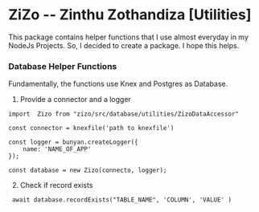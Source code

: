 # ZiZo -- Zinthu Zothandiza [Utilities]

This package contains helper functions that I use almost everyday in my NodeJs Projects. So, I decided to create a
package. I hope this helps.

### Database Helper Functions

Fundamentally, the functions use Knex and Postgres as Database.

1. Provide a connector and a logger

```
import  Zizo from "zizo/src/database/utilities/ZizoDataAccessor"

const connector = knexfile('path to knexfile')

const logger = bunyan.createLogger({
    name: 'NAME_OF_APP'
});

const database = new Zizo(connecto, logger);

```

2. Check if record exists

```
 await database.recordExists("TABLE_NAME", 'COLUMN', 'VALUE' )
```